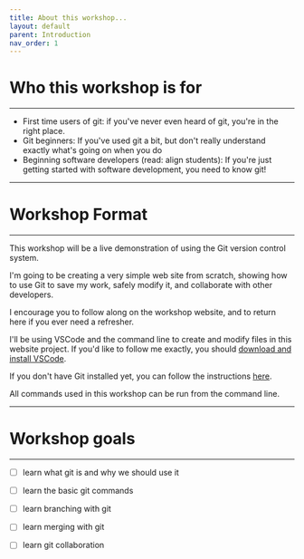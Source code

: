```yaml
---
title: About this workshop...
layout: default
parent: Introduction
nav_order: 1
---
```


# Who this workshop is for
---
* First time users of git: if you've never even heard of git, you're in the right place.
* Git beginners: If you've used git a bit, but don't really understand exactly what's going on when you do
* Beginning software developers (read: align students): If you're just getting started with software development, you need to know git!

---
# Workshop Format
---
This workshop will be a live demonstration of using the Git version control system.

I'm going to be creating a very simple web site from scratch, showing how to use Git to save my work, safely modify it, and collaborate with other developers. 

I encourage you to follow along on the workshop website, and to return here if you ever need a refresher.

I'll be using VSCode and the command line to create and modify files in this website project. If you'd like to follow me exactly, you should [download and install VSCode](https://code.visualstudio.com/download).


If you don't have Git installed yet, you can follow the instructions [here](https://git-scm.com/book/en/v2/Getting-Started-Installing-Git).

All commands used in this workshop can be run from the command line.

---
# Workshop goals
---
- [ ] learn what git is and why we should use it
- [ ] learn the basic git commands
- [ ] learn branching with git
- [ ] learn merging with git
- [ ] learn git collaboration

